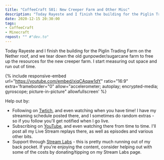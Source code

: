 ```yaml
---
title: "CoffeeCraft S01: New Creeper Farm and Other Misc"
description: "Today Rayeste and I finish the building for the Piglin Trading Farm on the Nether roof, and we tear down the old gunpowder/sugarcane farm to free up the resources for the new creeper farm. I start measuring out space and run out of time."
date: 2020-12-15 20:30:00
tags:
- CoffeeCraft
- Minecraft
repost: "" #"dev.to"
---
```


Today Rayeste and I finish the building for the Piglin Trading Farm on the Nether roof, and we tear down the old gunpowder/sugarcane farm to free up the resources for the new creeper farm. I start measuring out space and run out of time.

<!--more-->

{% include responsive-embed url="https://youtube.com/embed/xiqCAqaw1dY" ratio="16:9" extra='frameborder="0" allow="accelerometer; autoplay; encrypted-media; gyroscope; picture-in-picture" allowfullscreen' %}

Help out by:
 * Following on [Twtich](https://twitch.tv/AnonJr_Live), and even watching when you have time! I have my streaming schedule posted there, and I sometimes do random extras - so if you follow you'll get notified when I go live.
 * Subscribing on [YouTube](http://www.youtube.com/channel/UCXafqhKHbkSUIrq0LAuu0tw), and even watching there from time to time. I'll post all my Live Stream replays there, as well as episodes and various other bits.
 * Support through [Stream Labs](https://streamlabs.com/anonjr_live) - this is pretty much running out of my back pocket. If you're enjoying the content, consider helping out with some of the costs by donating/tipping on my Stream Labs page.